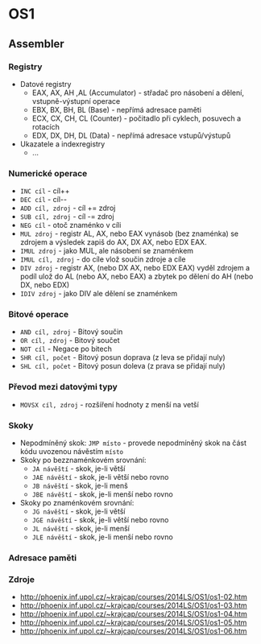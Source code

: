 # OS1

## Assembler

### Registry
- Datové registry
	- EAX, AX, AH ,AL (Accumulator) - střadač pro násobení a dělení, vstupně-výstupní operace
	- EBX, BX, BH, BL (Base) - nepřímá adresace paměti
	- ECX, CX, CH, CL (Counter) - počitadlo při cyklech, posuvech a rotacích
	- EDX, DX, DH, DL (Data) - nepřímá adresace vstupů/výstupů
- Ukazatele a indexregistry
	- ...

### Numerické operace
- `INC cíl` - cíl++
- `DEC cíl` - cíl--
- `ADD cíl, zdroj` - cíl += zdroj
- `SUB cíl, zdroj` - cíl -= zdroj
- `NEG cíl` - otoč znaménko v cíli
- `MUL zdroj` - registr AL, AX, nebo EAX vynásob (bez znaménka) se zdrojem a výsledek zapiš do AX, DX AX, nebo EDX EAX.
- `IMUL zdroj` - jako MUL, ale násobení se znaménkem
- `IMUL cíl, zdroj` - do cíle vlož součin zdroje a cíle
- `DIV zdroj` - registr AX, (nebo DX AX, nebo EDX EAX) vyděl zdrojem a podíl ulož do AL (nebo AX, nebo EAX) a zbytek po dělení do AH (nebo DX, nebo EDX)
- `IDIV zdroj` - jako DIV ale dělení se znaménkem

### Bitové operace
- `AND cíl, zdroj` - Bitový součin
- `OR cíl, zdroj` - Bitový součet
- `NOT cíl` - Negace po bitech
- `SHR cíl, počet` - Bitový posun doprava (z leva se přidají nuly)
- `SHL cíl, počet` - Bitový posun doleva (z prava se přidají nuly)

### Převod mezi datovými typy
- `MOVSX cíl, zdroj` - rozšíření hodnoty z menší na vetší

### Skoky
- Nepodmíněný skok: `JMP místo` - provede nepodmíněný skok na část kódu uvozenou návěstím `místo`
- Skoky po bezznaménkovém srovnání:
	- `JA návěští` - skok, je-li větší
	- `JAE návěští` - skok, je-li větší nebo rovno
	- `JB návěští` - skok, je-li menš
	- `JBE návěští` - skok, je-li menší nebo rovno
- Skoky po znaménkovém srovnání:
	- `JG návěští` - skok, je-li větší
	- `JGE návěští` - skok, je-li větší nebo rovno
	- `JL návěští` - skok, je-li menší
	- `JLE návěští` - skok, je-li menší nebo rovno

### Adresace paměti



### Zdroje
- <http://phoenix.inf.upol.cz/~krajcap/courses/2014LS/OS1/os1-02.htm>
- <http://phoenix.inf.upol.cz/~krajcap/courses/2014LS/OS1/os1-03.htm>
- <http://phoenix.inf.upol.cz/~krajcap/courses/2014LS/OS1/os1-04.htm>
- <http://phoenix.inf.upol.cz/~krajcap/courses/2014LS/OS1/os1-05.htm>
- <http://phoenix.inf.upol.cz/~krajcap/courses/2014LS/OS1/os1-06.htm>
